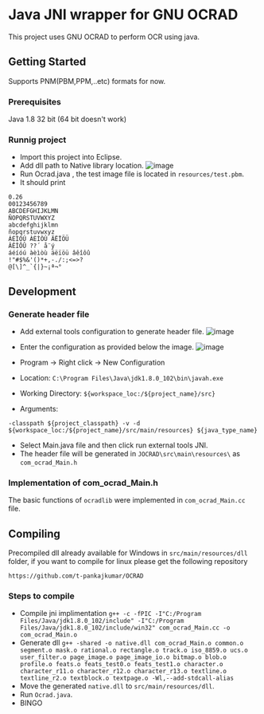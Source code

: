 # Java JNI wrapper for GNU OCRAD
This project uses GNU OCRAD to perform OCR using java.

## Getting Started
Supports PNM(PBM,PPM,..etc) formats for now.

### Prerequisites
Java 1.8 32 bit (64 bit doesn't work)

### Runnig project
* Import this project into Eclipse.
* Add dll path to Native library location.
  ![image](https://user-images.githubusercontent.com/8513424/43042833-0b2ead16-8da4-11e8-97aa-f0d5040b2c7e.png)
* Run Ocrad.java , the test image file is located in `resources/test.pbm`.
* It should print

```
0.26
00123456789
ABCDEFGHIJKLMN
ÑOPQRSTUVWXYZ
abcdefghijklmn
ñopqrstuvwxyz
ÁÉÍÓÚ ÀÈÌÒÙ ÄËÏÖÜ
ÂÊÎÔÛ ??´ å¨ý
áéíóú àèìòù äëïöü âêîôû
!"#$%&'()*+,-./:;<=>?
@[\]^_`{|}~¡ª¬°
```

## Development
### Generate header file
* Add external tools configuration to generate header file.
  ![image](https://user-images.githubusercontent.com/8513424/43042947-3515a9ac-8da6-11e8-8866-b3a20440e164.png)
  
* Enter the configuration as provided below the image.
  ![image](https://user-images.githubusercontent.com/8513424/43043076-91be24b6-8da8-11e8-9410-53cd05dac1d9.png)
* Program -> Right click -> New Configuration
* Location: `C:\Program Files\Java\jdk1.8.0_102\bin\javah.exe`
* Working Directory: `${workspace_loc:/${project_name}/src}`
* Arguments: 

`-classpath ${project_classpath} -v -d ${workspace_loc:/${project_name}/src/main/resources} ${java_type_name}`
* Select Main.java file and then click run external tools JNI.
* The header file will be generated in `JOCRAD\src\main\resources\` as `com_ocrad_Main.h`

### Implementation of com_ocrad_Main.h
The basic functions of `ocradlib` were implemented in `com_ocrad_Main.cc` file.

## Compiling 
Precompiled dll already available for Windows in `src/main/resources/dll` folder, if you want to compile for linux please get the following repository 
```
https://github.com/t-pankajkumar/OCRAD
```
### Steps to compile
* Compile jni implimentation
  `g++ -c -fPIC -I"C:/Program Files/Java/jdk1.8.0_102/include" -I"C:/Program Files/Java/jdk1.8.0_102/include/win32" com_ocrad_Main.cc -o com_ocrad_Main.o`
* Generate dll
  `g++ -shared -o native.dll com_ocrad_Main.o common.o segment.o mask.o rational.o rectangle.o track.o iso_8859.o ucs.o user_filter.o page_image.o page_image_io.o bitmap.o blob.o profile.o feats.o feats_test0.o feats_test1.o character.o character_r11.o character_r12.o character_r13.o textline.o textline_r2.o textblock.o textpage.o -Wl,--add-stdcall-alias`
* Move the generated `native.dll` to `src/main/resources/dll`.
* Run `Ocrad.java`.
* BINGO
